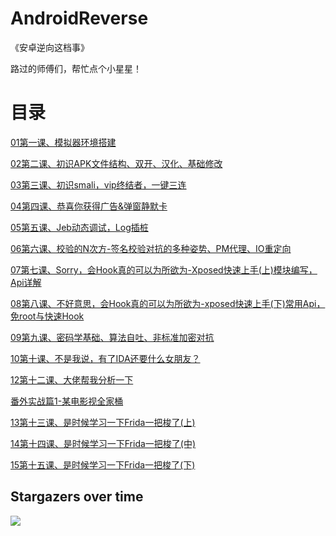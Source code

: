 # AndroidReverse
《安卓逆向这档事》


路过的师傅们，帮忙点个小星星！

# 目录

[01第一课、模拟器环境搭建](https://github.com/ZJ595/AndroidReverse/blob/main/Article/01%E7%AC%AC%E4%B8%80%E8%AF%BE%E3%80%81%E6%A8%A1%E6%8B%9F%E5%99%A8%E7%8E%AF%E5%A2%83%E6%90%AD%E5%BB%BA.md)


[02第二课、初识APK文件结构、双开、汉化、基础修改](https://github.com/ZJ595/AndroidReverse/blob/main/Article/02%E7%AC%AC%E4%BA%8C%E8%AF%BE%E3%80%81%E5%88%9D%E8%AF%86APK%E6%96%87%E4%BB%B6%E7%BB%93%E6%9E%84%E3%80%81%E5%8F%8C%E5%BC%80%E3%80%81%E6%B1%89%E5%8C%96%E3%80%81%E5%9F%BA%E7%A1%80%E4%BF%AE%E6%94%B9.md)


[03第三课、初识smali，vip终结者，一键三连](https://github.com/ZJ595/AndroidReverse/blob/main/Article/03%E7%AC%AC%E4%B8%89%E8%AF%BE%E3%80%81%E5%88%9D%E8%AF%86smali%EF%BC%8Cvip%E7%BB%88%E7%BB%93%E8%80%85%EF%BC%8C%E4%B8%80%E9%94%AE%E4%B8%89%E8%BF%9E.md)


[04第四课、恭喜你获得广告&弹窗静默卡](https://github.com/ZJ595/AndroidReverse/blob/main/Article/04%E7%AC%AC%E5%9B%9B%E8%AF%BE%E3%80%81%E6%81%AD%E5%96%9C%E4%BD%A0%E8%8E%B7%E5%BE%97%E5%B9%BF%E5%91%8A%26%E5%BC%B9%E7%AA%97%E9%9D%99%E9%BB%98%E5%8D%A1.md)


[05第五课、Jeb动态调试，Log插桩](https://github.com/ZJ595/AndroidReverse/blob/main/Article/05%E7%AC%AC%E4%BA%94%E8%AF%BE%E3%80%81Jeb%E5%8A%A8%E6%80%81%E8%B0%83%E8%AF%95%EF%BC%8CLog%E6%8F%92%E6%A1%A9.md)


[06第六课、校验的N次方-签名校验对抗的多种姿势、PM代理、IO重定向](https://github.com/ZJ595/AndroidReverse/blob/main/Article/06%E7%AC%AC%E5%85%AD%E8%AF%BE%E3%80%81%E6%A0%A1%E9%AA%8C%E7%9A%84N%E6%AC%A1%E6%96%B9-%E7%AD%BE%E5%90%8D%E6%A0%A1%E9%AA%8C%E5%AF%B9%E6%8A%97%E7%9A%84%E5%A4%9A%E7%A7%8D%E5%A7%BF%E5%8A%BF%E3%80%81PM%E4%BB%A3%E7%90%86%E3%80%81IO%E9%87%8D%E5%AE%9A%E5%90%91.md)


[07第七课、Sorry，会Hook真的可以为所欲为-Xposed快速上手(上)模块编写，Api详解](https://github.com/ZJ595/AndroidReverse/blob/main/Article/07%E7%AC%AC%E4%B8%83%E8%AF%BE%E3%80%81Sorry%EF%BC%8C%E4%BC%9AHook%E7%9C%9F%E7%9A%84%E5%8F%AF%E4%BB%A5%E4%B8%BA%E6%89%80%E6%AC%B2%E4%B8%BA-Xposed%E5%BF%AB%E9%80%9F%E4%B8%8A%E6%89%8B(%E4%B8%8A)%E6%A8%A1%E5%9D%97%E7%BC%96%E5%86%99%EF%BC%8CApi%E8%AF%A6%E8%A7%A3.md)


[08第八课、不好意思，会Hook真的可以为所欲为-xposed快速上手(下)常用Api，免root与快速Hook](https://github.com/ZJ595/AndroidReverse/blob/main/Article/08%E7%AC%AC%E5%85%AB%E8%AF%BE%E3%80%81%E4%B8%8D%E5%A5%BD%E6%84%8F%E6%80%9D%EF%BC%8C%E4%BC%9AHook%E7%9C%9F%E7%9A%84%E5%8F%AF%E4%BB%A5%E4%B8%BA%E6%89%80%E6%AC%B2%E4%B8%BA-xposed%E5%BF%AB%E9%80%9F%E4%B8%8A%E6%89%8B(%E4%B8%8B)%E5%B8%B8%E7%94%A8Api%EF%BC%8C%E5%85%8Droot%E4%B8%8E%E5%BF%AB%E9%80%9FHook.md)


[09第九课、密码学基础、算法自吐、非标准加密对抗](https://github.com/ZJ595/AndroidReverse/blob/main/Article/09%E7%AC%AC%E4%B9%9D%E8%AF%BE%E3%80%81%E5%AF%86%E7%A0%81%E5%AD%A6%E5%9F%BA%E7%A1%80%E3%80%81%E7%AE%97%E6%B3%95%E8%87%AA%E5%90%90%E3%80%81%E9%9D%9E%E6%A0%87%E5%87%86%E5%8A%A0%E5%AF%86%E5%AF%B9%E6%8A%97.md)


[10第十课、不是我说，有了IDA还要什么女朋友？](https://github.com/ZJ595/AndroidReverse/blob/main/Article/10%E7%AC%AC%E5%8D%81%E8%AF%BE%E3%80%81%E4%B8%8D%E6%98%AF%E6%88%91%E8%AF%B4%EF%BC%8C%E6%9C%89%E4%BA%86IDA%E8%BF%98%E8%A6%81%E4%BB%80%E4%B9%88%E5%A5%B3%E6%9C%8B%E5%8F%8B%EF%BC%9F.md)


[12第十二课、大佬帮我分析一下](https://github.com/ZJ595/AndroidReverse/blob/main/Article/12%E7%AC%AC%E5%8D%81%E4%BA%8C%E8%AF%BE%E3%80%81%E5%A4%A7%E4%BD%AC%E5%B8%AE%E6%88%91%E5%88%86%E6%9E%90%E4%B8%80%E4%B8%8B.md)


[番外实战篇1-某电影视全家桶](https://github.com/ZJ595/AndroidReverse/blob/main/Article/%E7%95%AA%E5%A4%96%E5%AE%9E%E6%88%98%E7%AF%871-%E6%9F%90%E7%94%B5%E5%BD%B1%E8%A7%86%E5%85%A8%E5%AE%B6%E6%A1%B6.md)


[13第十三课、是时候学习一下Frida一把梭了(上)](https://github.com/ZJ595/AndroidReverse/blob/main/Article/13%E7%AC%AC%E5%8D%81%E4%B8%89%E8%AF%BE%E3%80%81%E6%98%AF%E6%97%B6%E5%80%99%E5%AD%A6%E4%B9%A0%E4%B8%80%E4%B8%8BFrida%E4%B8%80%E6%8A%8A%E6%A2%AD%E4%BA%86(%E4%B8%8A).md)


[14第十四课、是时候学习一下Frida一把梭了(中)](https://github.com/ZJ595/AndroidReverse/blob/main/Article/14%E7%AC%AC%E5%8D%81%E5%9B%9B%E8%AF%BE%E3%80%81%E6%98%AF%E6%97%B6%E5%80%99%E5%AD%A6%E4%B9%A0%E4%B8%80%E4%B8%8BFrida%E4%B8%80%E6%8A%8A%E6%A2%AD%E4%BA%86(%E4%B8%AD).md)


[15第十五课、是时候学习一下Frida一把梭了(下)](https://github.com/ZJ595/AndroidReverse/blob/main/Article/15%E7%AC%AC%E5%8D%81%E4%BA%94%E8%AF%BE%E3%80%81%E6%98%AF%E6%97%B6%E5%80%99%E5%AD%A6%E4%B9%A0%E4%B8%80%E4%B8%8BFrida%E4%B8%80%E6%8A%8A%E6%A2%AD%E4%BA%86(%E4%B8%8B).md)



## Stargazers over time

![](https://starchart.cc/ZJ595/AndroidReverse.svg)

